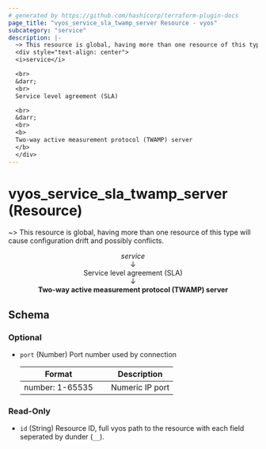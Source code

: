 ```yaml
---
# generated by https://github.com/hashicorp/terraform-plugin-docs
page_title: "vyos_service_sla_twamp_server Resource - vyos"
subcategory: "service"
description: |-
  ~> This resource is global, having more than one resource of this type will cause configuration drift and possibly conflicts.
  <div style="text-align: center">
  <i>service</i>

  <br>
  &darr;
  <br>
  Service level agreement (SLA)

  <br>
  &darr;
  <br>
  <b>
  Two-way active measurement protocol (TWAMP) server
  </b>
  </div>
---
```


# vyos_service_sla_twamp_server (Resource)

~> This resource is global, having more than one resource of this type will cause configuration drift and possibly conflicts.

<div style="text-align: center">
<i>service</i>

<br>
&darr;
<br>
Service level agreement (SLA)

<br>
&darr;
<br>
<b>
Two-way active measurement protocol (TWAMP) server
</b>
</div>



<!-- schema generated by tfplugindocs -->
## Schema

### Optional

- `port` (Number) Port number used by connection

    |  Format &emsp; | Description  |
    |----------|---------------|
    |  number: 1-65535  &emsp; |  Numeric IP port  |

### Read-Only

- `id` (String) Resource ID, full vyos path to the resource with each field seperated by dunder (`__`).
